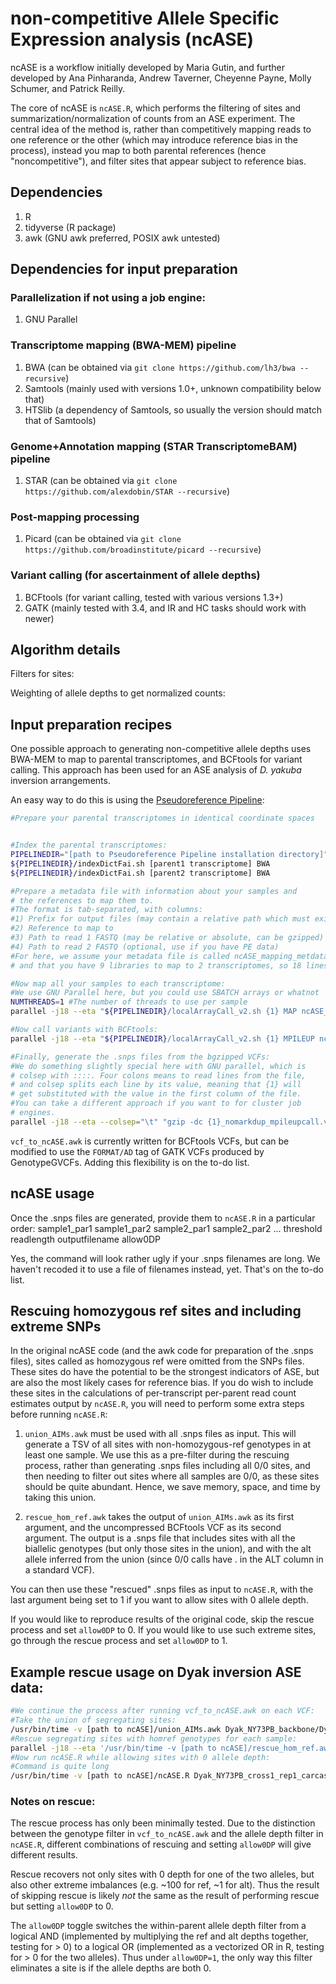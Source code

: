 # non-competitive Allele Specific Expression analysis (ncASE)

ncASE is a workflow initially developed by Maria Gutin, and further developed by Ana Pinharanda, Andrew Taverner, Cheyenne Payne, Molly Schumer, and Patrick Reilly.

The core of ncASE is `ncASE.R`, which performs the filtering of sites and summarization/normalization of counts from an ASE experiment. The central idea of the method is, rather than competitively mapping reads to one reference or the other (which may introduce reference bias in the process), instead you map to both parental references (hence "noncompetitive"), and filter sites that appear subject to reference bias.

## Dependencies
1. R
1. tidyverse (R package)
1. awk (GNU awk preferred, POSIX awk untested)

## Dependencies for input preparation
### Parallelization if not using a job engine:
1. GNU Parallel
### Transcriptome mapping (BWA-MEM) pipeline
1. BWA (can be obtained via `git clone https://github.com/lh3/bwa --recursive`)
1. Samtools (mainly used with versions 1.0+, unknown compatibility below that)
1. HTSlib (a dependency of Samtools, so usually the version should match that of Samtools)
### Genome+Annotation mapping (STAR TranscriptomeBAM) pipeline
1. STAR (can be obtained via `git clone https://github.com/alexdobin/STAR --recursive`)
### Post-mapping processing
1. Picard (can be obtained via `git clone https://github.com/broadinstitute/picard --recursive`)
### Variant calling (for ascertainment of allele depths)
1. BCFtools (for variant calling, tested with various versions 1.3+)
1. GATK (mainly tested with 3.4, and IR and HC tasks should work with newer)

## Algorithm details

Filters for sites:



Weighting of allele depths to get normalized counts:



## Input preparation recipes

One possible approach to generating non-competitive allele depths uses BWA-MEM to map to parental transcriptomes, and BCFtools for variant calling. This approach has been used for an ASE analysis of *D. yakuba* inversion arrangements.

An easy way to do this is using the [Pseudoreference Pipeline](https://github.com/YourePrettyGood/PseudoreferencePipeline):

```bash
#Prepare your parental transcriptomes in identical coordinate spaces


#Index the parental transcriptomes:
PIPELINEDIR="[path to Pseudoreference Pipeline installation directory]"
${PIPELINEDIR}/indexDictFai.sh [parent1 transcriptome] BWA
${PIPELINEDIR}/indexDictFai.sh [parent2 transcriptome] BWA

#Prepare a metadata file with information about your samples and
# the references to map them to.
#The format is tab-separated, with columns:
#1) Prefix for output files (may contain a relative path which must exist)
#2) Reference to map to
#3) Path to read 1 FASTQ (may be relative or absolute, can be gzipped)
#4) Path to read 2 FASTQ (optional, use if you have PE data)
#For here, we assume your metadata file is called ncASE_mapping_metdata.tsv
# and that you have 9 libraries to map to 2 transcriptomes, so 18 lines

#Now map all your samples to each transcriptome:
#We use GNU Parallel here, but you could use SBATCH arrays or whatnot
NUMTHREADS=1 #The number of threads to use per sample
parallel -j18 --eta "${PIPELINEDIR}/localArrayCall_v2.sh {1} MAP ncASE_mapping_metadata.tsv ${NUMTHREADS} only_bwa" ::: {1..18}

#Now call variants with BCFtools:
parallel -j18 --eta "${PIPELINEDIR}/localArrayCall_v2.sh {1} MPILEUP ncASE_mapping_metadata.tsv ${NUMTHREADS} no_markdup,no_IR" ::: {1..18}

#Finally, generate the .snps files from the bgzipped VCFs:
#We do something slightly special here with GNU parallel, which is
# colsep with ::::. Four colons means to read lines from the file,
# and colsep splits each line by its value, meaning that {1} will
# get substituted with the value in the first column of the file.
#You can take a different approach if you want to for cluster job
# engines.
parallel -j18 --eta --colsep="\t" "gzip -dc {1}_nomarkdup_mpileupcall.vcf.gz | [ncASE directory]/vcf_to_ncASE.awk > {1}.snps" :::: ncASE_mapping_metadata.tsv
```
`vcf_to_ncASE.awk` is currently written for BCFtools VCFs, but can be modified to use the `FORMAT/AD` tag of GATK VCFs produced by GenotypeGVCFs. Adding this flexibility is on the to-do list.

## ncASE usage

Once the .snps files are generated, provide them to `ncASE.R` in a particular order: sample1_par1 sample1_par2 sample2_par1 sample2_par2 ... threshold readlength outputfilename allow0DP

Yes, the command will look rather ugly if your .snps filenames are long. We haven't recoded it to use a file of filenames instead, yet. That's on the to-do list.

## Rescuing homozygous ref sites and including extreme SNPs

In the original ncASE code (and the awk code for preparation of the .snps files), sites called as homozygous ref were omitted from the SNPs files. These sites do have the potential to be the strongest indicators of ASE, but are also the most likely cases for reference bias. If you do wish to include these sites in the calculations of per-transcript per-parent read count estimates output by `ncASE.R`, you will need to perform some extra steps before running `ncASE.R`:

1. `union_AIMs.awk` must be used with all .snps files as input. This will generate a TSV of all sites with non-homozygous-ref genotypes in at least one sample. We use this as a pre-filter during the rescuing process, rather than generating .snps files including all 0/0 sites, and then needing to filter out sites where all samples are 0/0, as these sites should be quite abundant. Hence, we save memory, space, and time by taking this union.

2. `rescue_hom_ref.awk` takes the output of `union_AIMs.awk` as its first argument, and the uncompressed BCFtools VCF as its second argument. The output is a .snps file that includes sites with all the biallelic genotypes (but only those sites in the union), and with the alt allele inferred from the union (since 0/0 calls have . in the ALT column in a standard VCF).

You can then use these "rescued" .snps files as input to `ncASE.R`, with the last argument being set to 1 if you want to allow sites with 0 allele depth.

If you would like to reproduce results of the original code, skip the rescue process and set `allow0DP` to 0. If you would like to use such extreme sites, go through the rescue process and set `allow0DP` to 1.

## Example rescue usage on Dyak inversion ASE data:

```bash
#We continue the process after running vcf_to_ncASE.awk on each VCF:
#Take the union of segregating sites:
/usr/bin/time -v [path to ncASE]/union_AIMs.awk Dyak_NY73PB_backbone/Dyak_*/*.snps 2> union_AIMs_Dyak_NY73PB_backbone.stderr > Dyak_NY73PB_backbone_union.aims
#Rescue segregating sites with homref genotypes for each sample:
parallel -j18 --eta '/usr/bin/time -v [path to ncASE]/rescue_hom_ref.awk Dyak_NY73PB_backbone_union.aims <(gzip -dc Dyak_NY73PB_backbone/Dyak_cross{3}_rep{2}_{1}/Dyak_{4}_cross{3}_rep{2}_{1}_nomarkdup_realigned_mpileupcall.vcf.gz) 2> logs/rescue_Dyak_{4}_cross{3}_rep{2}_{1}.stderr > Dyak_{4}_cross{3}_rep{2}_{1}_rescued.snps' ::: carcass head ::: {1..3} ::: {1..3} ::: NY73PB Tai18E2
#Now run ncASE.R while allowing sites with 0 allele depth:
#Command is quite long
/usr/bin/time -v [path to ncASE]/ncASE.R Dyak_NY73PB_cross1_rep1_carcass_rescued.snps Dyak_Tai18E2_cross1_rep1_carcass_rescued.snps Dyak_NY73PB_cross1_rep2_carcass_rescued.snps Dyak_Tai18E2_cross1_rep2_carcass_rescued.snps Dyak_NY73PB_cross1_rep3_carcass_rescued.snps Dyak_Tai18E2_cross1_rep3_carcass_rescued.snps Dyak_NY73PB_cross2_rep1_carcass_rescued.snps Dyak_Tai18E2_cross2_rep1_carcass_rescued.snps Dyak_NY73PB_cross2_rep2_carcass_rescued.snps Dyak_Tai18E2_cross2_rep2_carcass_rescued.snps Dyak_NY73PB_cross2_rep3_carcass_rescued.snps Dyak_Tai18E2_cross2_rep3_carcass_rescued.snps Dyak_NY73PB_cross3_rep1_carcass_rescued.snps Dyak_Tai18E2_cross3_rep1_carcass_rescued.snps Dyak_NY73PB_cross3_rep2_carcass_rescued.snps Dyak_Tai18E2_cross3_rep2_carcass_rescued.snps Dyak_NY73PB_cross3_rep3_carcass_rescued.snps Dyak_Tai18E2_cross3_rep3_carcass_rescued.snps 0.10 150 Dyak_allCrosses_carcass_on_Dyak_NY73PB_f0.10_L150_allow0DP_ncASE.tsv 1 2> logs/ncASE_allCrosses_Dyak_NY73PB_backbone_carcass_f0.10_L150_allow0DP.stderr > logs/ncASE_allCrosses_Dyak_NY73PB_backbone_carcass_f0.10_L150_allow0DP.stdout
```

### Notes on rescue:

The rescue process has only been minimally tested. Due to the distinction between the genotype filter in `vcf_to_ncASE.awk` and the allele depth filter in `ncASE.R`, different combinations of rescuing and setting `allow0DP` will give different results.

Rescue recovers not only sites with 0 depth for one of the two alleles, but also other extreme imbalances (e.g. ~100 for ref, ~1 for alt). Thus the result of skipping rescue is likely *not* the same as the result of performing rescue but setting `allow0DP` to 0.

The `allow0DP` toggle switches the within-parent allele depth filter from a logical AND (implemented by multiplying the ref and alt depths together, testing for > 0) to a logical OR (implemented as a vectorized OR in R, testing for > 0 for the two alleles). Thus under `allow0DP=1`, the only way this filter eliminates a site is if the allele depths are both 0. 
